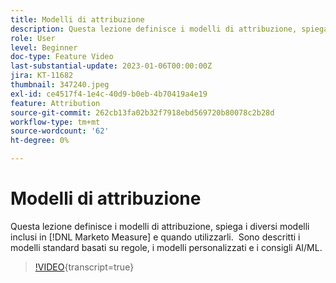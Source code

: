 ```yaml
---
title: Modelli di attribuzione
description: Questa lezione definisce i modelli di attribuzione, spiega i diversi modelli inclusi in  [!DNL Marketo Measure] e quando utilizzarli.  Sono descritti i modelli standard basati su regole, i modelli personalizzati e i consigli AI/ML.
role: User
level: Beginner
doc-type: Feature Video
last-substantial-update: 2023-01-06T00:00:00Z
jira: KT-11682
thumbnail: 347240.jpeg
exl-id: ce4517f4-1e4c-40d9-b0eb-4b70419a4e19
feature: Attribution
source-git-commit: 262cb13fa02b32f7918ebd569720b80078c2b28d
workflow-type: tm+mt
source-wordcount: '62'
ht-degree: 0%

---
```


# Modelli di attribuzione

Questa lezione definisce i modelli di attribuzione, spiega i diversi modelli inclusi in [!DNL Marketo Measure] e quando utilizzarli.  Sono descritti i modelli standard basati su regole, i modelli personalizzati e i consigli AI/ML.

>[!VIDEO](https://video.tv.adobe.com/v/3422199/?learn=on&captions=ita){transcript=true}
